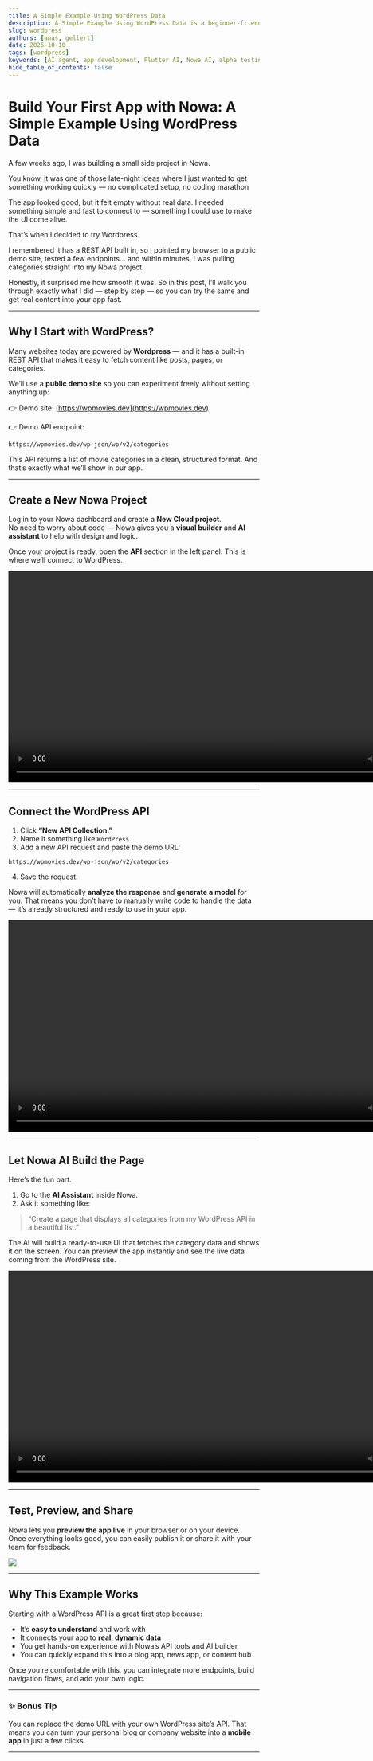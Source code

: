 ```yaml
---
title: A Simple Example Using WordPress Data 
description: A Simple Example Using WordPress Data is a beginner-friendly guide that walks you through creating your first mobile app using Nowa
slug: wordpress
authors: [anas, gellert]
date: 2025-10-10
tags: [wordpress]
keywords: [AI agent, app development, Flutter AI, Nowa AI, alpha testing, smart assistant]
hide_table_of_contents: false
---
```


# Build Your First App with Nowa: A Simple Example Using WordPress Data 

A few weeks ago, I was building a small side project in Nowa.

You know, it was one of those late-night ideas where I just wanted to get something working quickly — no complicated setup, no coding marathon

The app looked good, but it felt empty without real data. I needed something simple and fast to connect to — something I could use to make the UI come alive.  

That’s when I decided to try Wordpress.

I remembered it has a REST API built in, so I pointed my browser to a public demo site, tested a few endpoints… and within minutes, I was pulling categories straight into my Nowa project.  

Honestly, it surprised me how smooth it was. So in this post, I’ll walk you through exactly what I did — step by step — so you can try the same and get real content into your app fast.

<!-- truncate -->

---

## Why I Start with WordPress?

Many websites today are powered by **Wordpress** — and it has a built-in REST API that makes it easy to fetch content like posts, pages, or categories.  

We’ll use a **public demo site** so you can experiment freely without setting anything up:

👉 Demo site: [https://wpmovies.dev](https://wpmovies.dev)

👉 Demo API endpoint:  
```
https://wpmovies.dev/wp-json/wp/v2/categories
```

This API returns a list of movie categories in a clean, structured format. And that’s exactly what we’ll show in our app.

---

## Create a New Nowa Project

Log in to your Nowa dashboard and create a **New Cloud project**.  
No need to worry about code — Nowa gives you a **visual builder** and **AI assistant** to help with design and logic.

Once your project is ready, open the **API** section in the left panel. This is where we’ll connect to WordPress.

<video controls width="850">
  <source src="/img/WP/0.webm" type="video/mp4" />
  Your browser does not support the video tag.
</video>

---

## Connect the WordPress API 

1. Click **“New API Collection.”**  
2. Name it something like `WordPress`.  
3. Add a new API request and paste the demo URL:  
```
https://wpmovies.dev/wp-json/wp/v2/categories
```
4. Save the request.

Nowa will automatically **analyze the response** and **generate a model** for you. That means you don’t have to manually write code to handle the data — it’s already structured and ready to use in your app.

<video controls width="850">
  <source src="/img/WP/1.webm" type="video/mp4" />
  Your browser does not support the video tag.
</video>

---

## Let Nowa AI Build the Page 

Here’s the fun part.

1. Go to the **AI Assistant** inside Nowa.  
2. Ask it something like:  
> “Create a page that displays all categories from my WordPress API in a beautiful list.”

The AI will build a ready-to-use UI that fetches the category data and shows it on the screen. You can preview the app instantly and see the live data coming from the WordPress site.

<video controls width="850">
  <source src="/img/WP/2.webm" type="video/mp4" />
  Your browser does not support the video tag.
</video>

---

## Test, Preview, and Share 

Nowa lets you **preview the app live** in your browser or on your device.  
Once everything looks good, you can easily publish it or share it with your team for feedback.

![](/img/WP/3.png)

---

## Why This Example Works

Starting with a WordPress API is a great first step because:

-  It’s **easy to understand** and work with  
-  It connects your app to **real, dynamic data**  
-  You get hands-on experience with Nowa’s API tools and AI builder  
-  You can quickly expand this into a blog app, news app, or content hub

Once you’re comfortable with this, you can integrate more endpoints, build navigation flows, and add your own logic.

---

### ✨ Bonus Tip

You can replace the demo URL with your own WordPress site’s API. That means you can turn your personal blog or company website into a **mobile app** in just a few clicks.

---